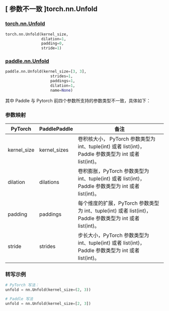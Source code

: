 ## [ 参数不一致 ]torch.nn.Unfold
### [torch.nn.Unfold](https://pytorch.org/docs/stable/generated/torch.nn.Unfold.html?highlight=nn+unfold#torch.nn.Unfold)

```python
torch.nn.Unfold(kernel_size,
                dilation=1,
                padding=0,
                stride=1)
```

### [paddle.nn.Unfold](https://www.paddlepaddle.org.cn/documentation/docs/zh/develop/api/paddle/nn/Unfold_cn.html#unfold)

```python
paddle.nn.Unfold(kernel_size=[3, 3],
                    strides=1,
                    paddings=1,
                    dilation=1,
                    name=None)
```
其中 Paddle 与 Pytorch 前四个参数所支持的参数类型不一致，具体如下：
### 参数映射
| PyTorch       | PaddlePaddle | 备注                                                   |
| ------------- | ------------ | ------------------------------------------------------ |
| kernel_size   | kernel_sizes | 卷积核大小， PyTorch 参数类型为 int、tuple(int) 或者 list(int)， Paddle 参数类型为 int 或者 list(int)。   |
| dilation      | dilations    | 卷积膨胀，PyTorch 参数类型为 int、tuple(int) 或者 list(int)， Paddle 参数类型为 int 或者 list(int)。 |
| padding       | paddings     | 每个维度的扩展，PyTorch 参数类型为 int、tuple(int) 或者 list(int)， Paddle 参数类型为 int 或者 list(int)。 |
| stride        | strides      | 步长大小，PyTorch 参数类型为 int、tuple(int) 或者 list(int)， Paddle 参数类型为 int 或者 list(int)。|

### 转写示例
``` python
# PyTorch 写法：
unfold = nn.Unfold(kernel_size=(2, 3))

# Paddle 写法
unfold = nn.Unfold(kernel_size=[2, 3])
```
